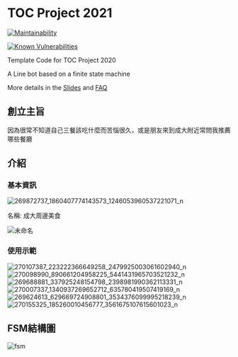 # TOC Project 2021

[![Maintainability](https://api.codeclimate.com/v1/badges/dc7fa47fcd809b99d087/maintainability)](https://codeclimate.com/github/NCKU-CCS/TOC-Project-2020/maintainability)

[![Known Vulnerabilities](https://snyk.io/test/github/NCKU-CCS/TOC-Project-2020/badge.svg)](https://snyk.io/test/github/NCKU-CCS/TOC-Project-2020)


Template Code for TOC Project 2020

A Line bot based on a finite state machine

More details in the [Slides](https://hackmd.io/@TTW/ToC-2019-Project#) and [FAQ](https://hackmd.io/s/B1Xw7E8kN)

## 創立主旨
因為很常不知道自己三餐該吃什麼而苦惱很久，或是朋友來到成大附近常問我推薦哪些餐廳
## 介紹
### 基本資訊
![269872737_1860407774143573_1246053960537221071_n](https://user-images.githubusercontent.com/80030027/147851162-e0eb964a-0f3b-482a-8e7a-83636efa7086.jpg)

名稱: 成大周邊美食

![未命名](https://user-images.githubusercontent.com/80030027/147851208-faa17d5e-a49f-4e09-afd9-3ed09f1ddbce.png)
### 使用示範
![270107387_223222366649258_2479925003061602940_n](https://user-images.githubusercontent.com/80030027/147851263-d5b22f69-4e43-42ec-8fc8-48adfa580884.jpg)
![270098990_890661204958225_5441431965703521232_n](https://user-images.githubusercontent.com/80030027/147851269-e1fa1af3-d35c-48d5-a44e-72280fd8f50e.jpg)
![269688881_337925248154798_2398981990362113331_n](https://user-images.githubusercontent.com/80030027/147851276-415f63d6-7e81-4874-8683-6193c4dc6d46.jpg)
![270007337_1340937269652712_635780419507419169_n](https://user-images.githubusercontent.com/80030027/147851287-b895261f-2574-4d62-8a70-0f5e7a6f9b7f.jpg)
![269624613_629669724908801_3534376099995218239_n](https://user-images.githubusercontent.com/80030027/147851296-214115ea-a8ab-49dd-9f38-a35081854770.jpg)
![270155325_185260010456777_3561675107615601023_n](https://user-images.githubusercontent.com/80030027/147851299-0bd7f954-da78-41d8-9fc3-9b3171fd9be8.jpg)
## FSM結構圖
![fsm](https://user-images.githubusercontent.com/80030027/147851313-8b113f67-0532-41cd-ab7d-926f1b164224.png)
